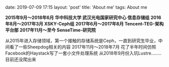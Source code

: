 date: 2019-07-09 17:15
layout: 'post'
title: 'About me'
tags: About me

**2015年9月～2018年6月 华中科技大学 武汉光电国家研究中心 信息存储组**
**2016年8月～2017年3月  XSKY-Ceph组**
**2017年6月～2017年8月  Tencent-TEG-架构平台部**
**2017年11月～至今          SenseTime-研究院**

从2015年进入存储领域，第一个接触的存储系统是Ceph，一直到研究生毕业，中间看了一些Sheepdog相关的内容
2017年11月～2018年7月 花了半年时间仿照Facebook的Haystack写了一套小文件处理系统
从2018年9月份入坑Lustre........目前还没爬出来  
